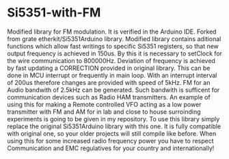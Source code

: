 # Si5351-with-FM
Modified library for FM modulation. It is verified in the Arduino IDE.
Forked from grate etherkit/Si5351Arduino library. Modified library contains aditional functions which allow  fast writings to specific Si5351 registers, so that new output frequency is achieved in 150us.
By this it is necessary to setClock for the wire communication to 800000Hz.
Deviation of frequency is achieved by fast updating a CORRECTION provided in original library. This can be done in MCU interrupt or frequently in main loop. With an interrupt interval of 200us therefore changes are provided with speed of 5kHz. FM for an Audio bandwith of 2.5kHz can be generated. Such bandwith is sufficent for communication devices such as Radio HAM transmitters. An example of using this for making a Remote controlled VFO acting as a low power transmitter with FM and AM for in lab and close to house surroinding experiments is going to be given in my repository.
To use this library simply replace the original Si5351Arduino library with this one. It is fully compatible with original one, so your older projects will still compile like before.
When using this for some increased radio frequency power you have to respect Communication and EMC regulatives for your country and internationally!
